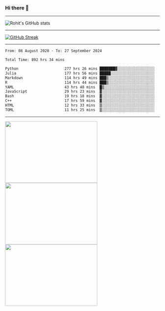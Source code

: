 ### Hi there 👋

<hr/>

![Rohit's GitHub stats](https://github-readme-stats.vercel.app/api?username=RohitRathore1&show_icons=true&theme=transparent)

<hr/>

[![GitHub Streak](http://github-readme-streak-stats.herokuapp.com?user=RohitRathore1&theme=dark&mode=weekly)](https://git.io/streak-stats)

<hr/>

<!--START_SECTION:waka-->

```txt
From: 08 August 2020 - To: 27 September 2024

Total Time: 892 hrs 34 mins

Python                     277 hrs 26 mins ███████▓░░░░░░░░░░░░░░░░░   31.08 %
Julia                      177 hrs 56 mins █████░░░░░░░░░░░░░░░░░░░░   19.94 %
Markdown                   114 hrs 49 mins ███▒░░░░░░░░░░░░░░░░░░░░░   12.87 %
R                          114 hrs 44 mins ███▒░░░░░░░░░░░░░░░░░░░░░   12.86 %
YAML                       43 hrs 48 mins  █▒░░░░░░░░░░░░░░░░░░░░░░░   04.91 %
JavaScript                 29 hrs 23 mins  ▓░░░░░░░░░░░░░░░░░░░░░░░░   03.29 %
Bash                       19 hrs 18 mins  ▓░░░░░░░░░░░░░░░░░░░░░░░░   02.16 %
C++                        17 hrs 59 mins  ▓░░░░░░░░░░░░░░░░░░░░░░░░   02.02 %
HTML                       12 hrs 33 mins  ▒░░░░░░░░░░░░░░░░░░░░░░░░   01.41 %
TOML                       11 hrs 25 mins  ▒░░░░░░░░░░░░░░░░░░░░░░░░   01.28 %
```

<!--END_SECTION:waka-->

<hr/>

<p>
  <img src="https://wakatime.com/share/@TeAmp0is0N/0205e68a-e5ed-48bf-b870-3c94c1fa77d3.svg" width="300" height="200">
  <img src="https://wakatime.com/share/@TeAmp0is0N/3935ee43-08a3-493e-8b95-60c1f9204b15.svg" width="300" height="200">
  <img src="https://wakatime.com/share/@TeAmp0is0N/8717aacc-7340-44e0-abb1-987dc9823fcd.svg" width="300" height="200">
</p>




